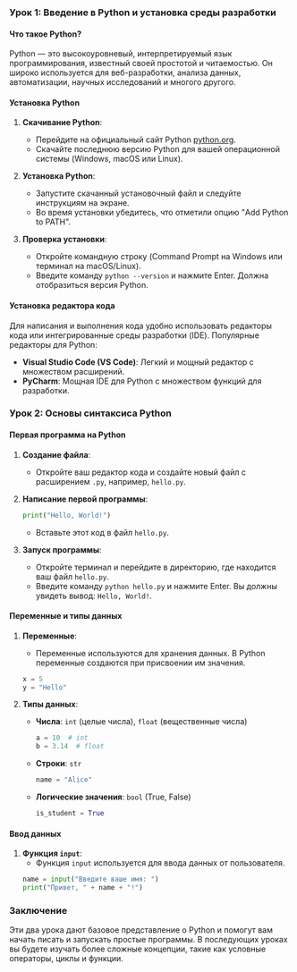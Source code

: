 ### Урок 1: Введение в Python и установка среды разработки

#### Что такое Python?
Python — это высокоуровневый, интерпретируемый язык программирования, известный своей простотой и читаемостью. Он широко используется для веб-разработки, анализа данных, автоматизации, научных исследований и многого другого.

#### Установка Python
1. **Скачивание Python**:
   - Перейдите на официальный сайт Python [python.org](https://www.python.org/).
   - Скачайте последнюю версию Python для вашей операционной системы (Windows, macOS или Linux).

2. **Установка Python**:
   - Запустите скачанный установочный файл и следуйте инструкциям на экране.
   - Во время установки убедитесь, что отметили опцию "Add Python to PATH".

3. **Проверка установки**:
   - Откройте командную строку (Command Prompt на Windows или терминал на macOS/Linux).
   - Введите команду `python --version` и нажмите Enter. Должна отобразиться версия Python.

#### Установка редактора кода
Для написания и выполнения кода удобно использовать редакторы кода или интегрированные среды разработки (IDE). Популярные редакторы для Python:
- **Visual Studio Code (VS Code)**: Легкий и мощный редактор с множеством расширений.
- **PyCharm**: Мощная IDE для Python с множеством функций для разработки.

### Урок 2: Основы синтаксиса Python

#### Первая программа на Python
1. **Создание файла**:
   - Откройте ваш редактор кода и создайте новый файл с расширением `.py`, например, `hello.py`.

2. **Написание первой программы**:
   ```python
   print("Hello, World!")
   ```
   - Вставьте этот код в файл `hello.py`.

3. **Запуск программы**:
   - Откройте терминал и перейдите в директорию, где находится ваш файл `hello.py`.
   - Введите команду `python hello.py` и нажмите Enter. Вы должны увидеть вывод: `Hello, World!`.

#### Переменные и типы данных
1. **Переменные**:
   - Переменные используются для хранения данных. В Python переменные создаются при присвоении им значения.
   ```python
   x = 5
   y = "Hello"
   ```

2. **Типы данных**:
   - **Числа**: `int` (целые числа), `float` (вещественные числа)
     ```python
     a = 10  # int
     b = 3.14  # float
     ```
   - **Строки**: `str`
     ```python
     name = "Alice"
     ```
   - **Логические значения**: `bool` (True, False)
     ```python
     is_student = True
     ```

#### Ввод данных
1. **Функция `input`**:
   - Функция `input` используется для ввода данных от пользователя.
   ```python
   name = input("Введите ваше имя: ")
   print("Привет, " + name + "!")
   ```

### Заключение
Эти два урока дают базовое представление о Python и помогут вам начать писать и запускать простые программы. В последующих уроках вы будете изучать более сложные концепции, такие как условные операторы, циклы и функции.